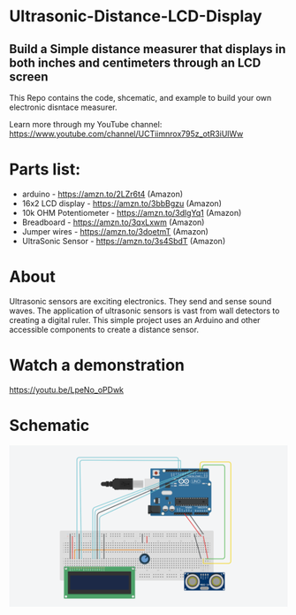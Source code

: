 # Ultrasonic-Distance-LCD-Display


## Build a Simple distance measurer that displays in both inches and centimeters through an LCD screen

This Repo contains the code, shcematic, and example to build your own electronic disntace measurer. 

Learn more through my YouTube channel: https://www.youtube.com/channel/UCTiimnrox795z_otR3iUlWw

# Parts list: 
 - arduino - https://amzn.to/2LZr6t4 (Amazon)
 - 16x2 LCD display - https://amzn.to/3bbBgzu (Amazon)
 - 10k OHM Potentiometer - https://amzn.to/3dlgYq1 (Amazon)
 - Breadboard - https://amzn.to/3qxLxwm (Amazon)
 - Jumper wires - https://amzn.to/3doetmT (Amazon)
 - UltraSonic Sensor - https://amzn.to/3s4SbdT (Amazon)

# About
Ultrasonic sensors are exciting electronics. They send and sense sound waves. The application of ultrasonic sensors is vast from wall detectors to creating a digital ruler. This simple project uses an Arduino and other accessible components to create a distance sensor. 


# Watch a demonstration
https://youtu.be/LpeNo_oPDwk

# Schematic
![Arduino Wiring](https://github.com/AlexN0va/Ultrasonic-Distance-LCD-Display/blob/main/ultrasonic%20sensor.png)



